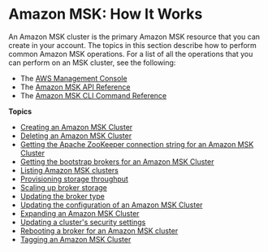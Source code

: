 # Amazon MSK: How It Works<a name="operations"></a>

An Amazon MSK cluster is the primary Amazon MSK resource that you can create in your account\. The topics in this section describe how to perform common Amazon MSK operations\. For a list of all the operations that you can perform on an MSK cluster, see the following:
+ The [AWS Management Console](https://console.aws.amazon.com/msk)
+ The [Amazon MSK API Reference](https://docs.aws.amazon.com/msk/1.0/apireference)
+ The [ Amazon MSK CLI Command Reference](https://docs.aws.amazon.com/cli/latest/reference/kafka/index.html)

**Topics**
+ [Creating an Amazon MSK Cluster](msk-create-cluster.md)
+ [Deleting an Amazon MSK Cluster](msk-delete-cluster.md)
+ [Getting the Apache ZooKeeper connection string for an Amazon MSK Cluster](msk-get-connection-string.md)
+ [Getting the bootstrap brokers for an Amazon MSK Cluster](msk-get-bootstrap-brokers.md)
+ [Listing Amazon MSK clusters](msk-list-clusters.md)
+ [Provisioning storage throughput](msk-provision-throughput.md)
+ [Scaling up broker storage](msk-update-storage.md)
+ [Updating the broker type](msk-update-broker-type.md)
+ [Updating the configuration of an Amazon MSK Cluster](msk-update-cluster-config.md)
+ [Expanding an Amazon MSK Cluster](msk-update-broker-count.md)
+ [Updating a cluster's security settings](msk-update-security.md)
+ [Rebooting a broker for an Amazon MSK cluster](msk-reboot-broker.md)
+ [Tagging an Amazon MSK Cluster](msk-tagging.md)